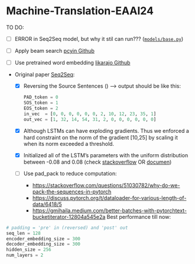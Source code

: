 # Machine-Translation-EAAI24

TO DO:
* [ ] ERROR in Seq2Seq model, but why it stil can run??? ([`models/base.py`](models/base.py))
* [ ] Apply beam search [pcyin Github](https://github.com/pcyin/pytorch_basic_nmt)
* [ ] Use pretrained word embedding [likarajo Github](https://github.com/likarajo/language_translation)


* Original paper [Seq2Seq](https://arxiv.org/pdf/1409.3215.pdf):
    <!-- * [ ] Use 4 layers of LSTM -->
    * [X] Reversing the Source Sentences () --> output should be like this:
        ```python
        PAD_token = 0
        SOS_token = 1
        EOS_token = 2
        in_vec  = [0, 0, 0, 0, 0, 0, 2, 10, 12, 23, 35, 1]
        out_vec = [1, 32, 14, 54, 31, 2, 0, 0, 0, 0, 0, 0]
        ```

    * [X] Although LSTMs can have exploding gradients. Thus we enforced a hard constraint on the norm of the gradient [10,25] by scaling it when its norm exceeded a threshold.
    * [X] Initialized all of the LSTM’s parameters with the uniform distribution between -0.08 and 0.08 (check [stackoverflow](https://stackoverflow.com/questions/55276504/different-methods-for-initializing-embedding-layer-weights-in-pytorch) OR [documen](https://pytorch.org/docs/stable/nn.init.html_))
    * [ ] Use pad_pack to reduce computation:
        * https://stackoverflow.com/questions/51030782/why-do-we-pack-the-sequences-in-pytorch
        * https://discuss.pytorch.org/t/dataloader-for-various-length-of-data/6418/5
        * https://gmihaila.medium.com/better-batches-with-pytorchtext-bucketiterator-12804a545e2a
Best performance till now:
```python
# padding = 'pre' in (reversed) and 'post' out
seq_len = 128
encoder_embedding_size = 300
decoder_embedding_size = 300
hidden_size = 256
num_layers = 2
```